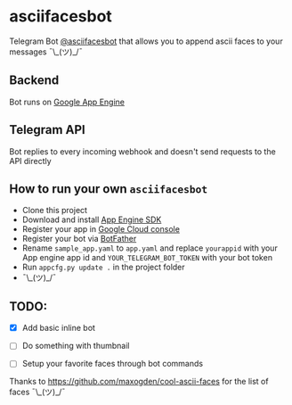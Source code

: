 # asciifacesbot
Telegram Bot [@asciifacesbot](https://telegram.me/asciifacesbot) that allows you to append ascii faces to your messages ¯\\\_(ツ)\_/¯

## Backend
Bot runs on [Google App Engine](https://cloud.google.com/appengine/)

## Telegram API
Bot replies to every incoming webhook and doesn't send requests to the API directly

## How to run your own `asciifacesbot`
- Clone this project
- Download and install [App Engine SDK](https://cloud.google.com/appengine/downloads)
- Register your app in [Google Cloud console](https://console.cloud.google.com)
- Register your bot via [BotFather](https://telegram.me/BotFather)
- Rename `sample_app.yaml` to `app.yaml` and replace `yourappid` with your App engine app id and `YOUR_TELEGRAM_BOT_TOKEN` with your bot token 
- Run `appcfg.py update .` in the project folder
- ¯\\\_(ツ)\_/¯

## TODO:
- [x] Add basic inline bot 
- [ ] Do something with thumbnail
- [ ] Setup your favorite faces through bot commands


Thanks to https://github.com/maxogden/cool-ascii-faces for the list of faces ¯\\\_(ツ)\_/¯
